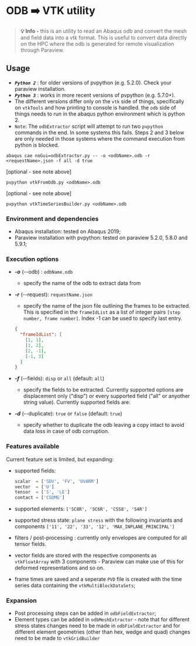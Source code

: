 # **ODB :arrow_right: VTK utility**

> **:bulb: Info -** this is an utility to read an Abaqus odb and convert the mesh and field data into a vtk format. This is useful to convert data directly on the HPC where the odb is generated for remote visualization through Paraview.

## **Usage**

- **_`Python 2`_** : for older versions of pvpython (e.g. 5.2.0). Check your paraview installation.
- **_`Python 3`_** : works in more recent versions of pvpython (e.g. 5.7.0+).
- The different versions differ only on the `vtk` side of things, specifically on `vtkTools` and how printing to console is handled. the `odb` side of things needs to run in the abaqus python environment which is python 2.
- `Note`: The `odbExtractor` script will attempt to run two `pvpython` commands in the end. In some systems this fails. Steps 2 and 3 below are only needed in those systems where the command execution from python is blocked.

```batch
abaqus cae noGui=odbExtractor.py -- -o <odbName>.odb -r <requestName>.json -f all -d true
```

[optional - see note above]

```batch
pvpython vtkFromOdb.py <odbName>.odb
```

[optional - see note above]

```batch
pvpython vtkTimeSeriesBuilder.py <odbName>.odb
```

### **Environment and dependencies**

- Abaqus installation: tested on Abaqus 2019;
- Paraview installation with pvpython: tested on paraview 5.2.0, 5.8.0 and 5.9.1;

### **Execution options**

- **_-o_** (--odb) : `odbName.odb`

  - specify the name of the odb to extract data from

- **_-r_** (--request): `requestName.json`

  - specify the name of the json file outlining the frames to be extracted. This is specified in the `frameIdList` as a list of integer pairs `[step number, frame number]`. Index -1 can be used to specify last entry.

  ```json
  {
    "frameIdList": [
      [1, 1],
      [1, 2],
      [2, -1],
      [-1, 3]
    ]
  }
  ```

- **_-f_** (--fields): `disp` or `all` (default: `all`)

  - specify the fields to be extracted. Currently supported options are displacement only ("disp") or every supported field ("all" or anyother string value). Currently supported fields are:

- **_-d_** (--duplicate): `true` or `false` (default: `true`)

  - specify whether to duplicate the odb leaving a copy intact to avoid data loss in case of odb corruption.

### **Features available**

Current feature set is limited, but expanding:

- supported fields:

  ```python
  scalar  = ['SDV', 'FV', 'UVARM']
  vector  = ['U']
  tensor  = ['S', 'LE']
  contact = ['CSDMG']
  ```

- supported elements: `['SC8R', 'SC6R', 'CSS8', 'S4R']`
- supported stress state: `plane stress` with the following invariants and components `['11', '22', '33', '12', 'MAX_INPLANE_PRINCIPAL']`
- filters / post-processing : currently only envelopes are computed for all tensor fields.
- vector fields are stored with the respective components as `vtkFloatArray` with 3 components - Paraview can make use of this for deformed representations and so on.
- frame times are saved and a seperate `PVD` file is created with the time series data containing the `vtkMultiBlockDataSets`;

### **Expansion**

- Post processing steps can be added in `odbFieldExtractor`;
- Element types can be added in `odbMeshExtractor` - note that for different stress states changes need to be made in `odbFieldExtractor` and for different element geometries (other than hex, wedge and quad) changes need to be made to `vtkGridBuilder`
